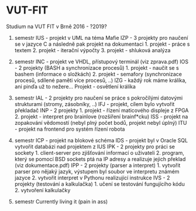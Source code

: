 # VUT-FIT
Studium na VUT FIT v Brně 2016 - ?2019?

1. semestr
	IUS - projekt v UML na téma Mafie
	IZP - 3 projekty pro naučení se v jazyce C a následně pak projekt na dokumentaci
		1. projekt - práce s textem
		2. projekt - iterační výpočty
		3. projekt - shluková analýza

2. semestr
	INC - projekt ve VHDL, přístupový terminál (viz zprava.pdf)
	IOS - 2 projekty (BASH a synchronizace procesů)
		1. projekt - naučit se s bashem (informace o složkách)
		2. projekt - semafory (synchronizace procesů, sdílené paměti více procesů, ..)
	IZG - každý rok máme králíka, ani pinďa už to nežere...
		Projekt - osvětlení králíka
		
3. semestr
	IAL - 2 projekty pro naučení se práce s pokročílými datovými strukturami (stromy, zásobníky, ..)
	IFJ - projekt, cílem bylo vytvořit překladač
	INP - 2 projekty
		1. projekt - řízení maticového displeje z FPGA
		2. projekt - interpret pro brainlove (rozšíření brainf*cku)
	ISS - projekt na zopakování vědomostí (nebyl plný počet bodů, projekt nebyl úplný)
	ITU - projekt na frontend pro systém řízení robota

4. semestr
	ICP - projekt na blokové schéma
	IDS - projekt byl v Oracle SQL vytvořit databázi nad projektem z IUS
	IPK - 2 projekty pro práci se sockety
		1. client-server pro zjišťování informací o uživateli
		2. program, který se pomocí BSD sockets ptá na IP adresy a realizuje jejich překlad (viz dokumentace.pdf)
	IPP - 2 projekty (parser a interpret)
		1. vytvořit parser pro nějaký jazyk, výstupem byl soubor ve interpretu známém jazyce
		2. vytvořit interpret v Pythonu realizující instrukce
	IVS - 2 projekty (testování a kalkulačka)
		1. učení se testování fungujícího kódu
		2. vytvoření kalkulačky

5. semestr
	Currently living it (pain in ass)
